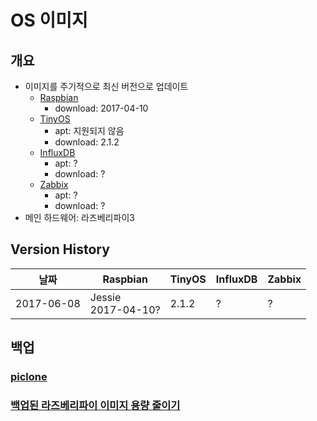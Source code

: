 # OS 이미지

## 개요
* 이미지를 주기적으로 최신 버전으로 업데이트
  * [Raspbian](https://www.raspberrypi.org/downloads/raspbian/)
    * download: 2017-04-10
  * [TinyOS](http://tinyos.net/)
    * apt: 지원되지 않음
    * download: 2.1.2
  * [InfluxDB](https://www.influxdata.com/)
    * apt: ?
    * download: ?
  * [Zabbix](http://www.zabbix.com/)
    * apt: ?
    * download: ?
* 메인 하드웨어: 라즈베리파이3

## Version History
| 날짜 | Raspbian | TinyOS | InfluxDB | Zabbix |
| - | - | - | - | - |
| 2017-06-08 | Jessie</br>2017-04-10? | 2.1.2 | ? | ? |

## 백업
### [piclone](piclone.txt)
### [백업된 라즈베리파이 이미지 용량 줄이기](http://deois.tistory.com/70)

